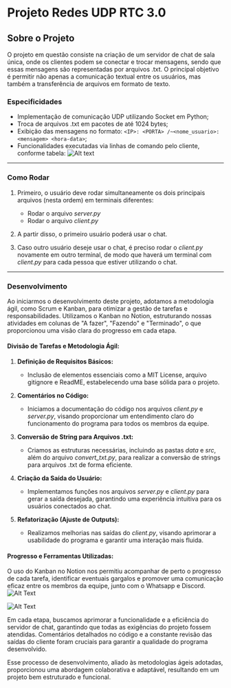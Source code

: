 # Projeto Redes UDP RTC 3.0

## Sobre o Projeto

O projeto em questão consiste na criação de um servidor de chat de sala única, onde os clientes podem se conectar e trocar mensagens, sendo que essas mensagens são representadas por arquivos .txt. O principal objetivo é permitir não apenas a comunicação textual entre os usuários, mas também a transferência de arquivos em formato de texto.

### Especificidades
- Implementação de comunicação UDP utilizando Socket em Python;
- Troca de arquivos .txt em pacotes de até 1024 bytes;
- Exibição das mensagens no formato: `<IP>: <PORTA> /~<nome_usuario>: <mensagem> <hora-data>`;
- Funcionalidades executadas via linhas de comando pelo cliente, conforme tabela:
    ![Alt text](https://res.cloudinary.com/devjoseronaldo/image/upload/v1706836505/udp-chat/tabela_opvyrp.png "tabela")

---

### Como Rodar

1. Primeiro, o usuário deve rodar simultaneamente os dois principais arquivos (nesta ordem) em terminais diferentes:
   - Rodar o arquivo _server.py_
   - Rodar o arquivo _client.py_

2. A partir disso, o primeiro usuário poderá usar o chat.

3. Caso outro usuário deseje usar o chat, é preciso rodar o _client.py_ novamente em outro terminal, de modo que haverá um terminal com _client.py_ para cada pessoa que estiver utilizando o chat.

---

### Desenvolvimento

Ao iniciarmos o desenvolvimento deste projeto, adotamos a metodologia ágil, como Scrum e Kanban, para otimizar a gestão de tarefas e responsabilidades. Utilizamos o Kanban no Notion, estruturando nossas atividades em colunas de "A fazer", "Fazendo" e "Terminado", o que proporcionou uma visão clara do progresso em cada etapa.

#### Divisão de Tarefas e Metodologia Ágil:

1. **Definição de Requisitos Básicos:**
   - Inclusão de elementos essenciais como a MIT License, arquivo gitignore e ReadME, estabelecendo uma base sólida para o projeto.

2. **Comentários no Código:**
   - Iniciamos a documentação do código nos arquivos _client.py_ e _server.py_, visando proporcionar um entendimento claro do funcionamento do programa para todos os membros da equipe.

3. **Conversão de String para Arquivos .txt:**
   - Criamos as estruturas necessárias, incluindo as pastas _data_ e _src_, além do arquivo _convert_txt.py_, para realizar a conversão de strings para arquivos .txt de forma eficiente.

4. **Criação da Saída do Usuário:**
   - Implementamos funções nos arquivos _server.py_ e _client.py_ para gerar a saída desejada, garantindo uma experiência intuitiva para os usuários conectados ao chat.

5. **Refatorização (Ajuste de Outputs):**
   - Realizamos melhorias nas saídas do _client.py_, visando aprimorar a usabilidade do programa e garantir uma interação mais fluida.

#### Progresso e Ferramentas Utilizadas:
O uso do Kanban no Notion nos permitiu acompanhar de perto o progresso de cada tarefa, identificar eventuais gargalos e promover uma comunicação eficaz entre os membros da equipe, junto com o Whatsapp e Discord.
![Alt Text](https://res.cloudinary.com/devjoseronaldo/image/upload/v1706836505/udp-chat/tasks_i6kufa.png "tasks")
    
![Alt Text](https://res.cloudinary.com/devjoseronaldo/image/upload/v1706836505/udp-chat/Calend%C3%A1rio_fzzhdi.png "calendário")

Em cada etapa, buscamos aprimorar a funcionalidade e a eficiência do servidor de chat, garantindo que todas as exigências do projeto fossem atendidas. Comentários detalhados no código e a constante revisão das saídas do cliente foram cruciais para garantir a qualidade do programa desenvolvido.

Esse processo de desenvolvimento, aliado às metodologias ágeis adotadas, proporcionou uma abordagem colaborativa e adaptável, resultando em um projeto bem estruturado e funcional.
